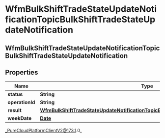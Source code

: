 # WfmBulkShiftTradeStateUpdateNotificationTopicBulkShiftTradeStateUpdateNotification

## WfmBulkShiftTradeStateUpdateNotificationTopicBulkShiftTradeStateUpdateNotification

## Properties

|Name | Type | Description | Notes|
|------------ | ------------- | ------------- | -------------|
| **status** | **String** |  | [optional] |
| **operationId** | **String** |  | [optional] |
| **result** | [**WfmBulkShiftTradeStateUpdateNotificationTopicBulkShiftTradeStateUpdateResultListing**](WfmBulkShiftTradeStateUpdateNotificationTopicBulkShiftTradeStateUpdateResultListing) |  | [optional] |
| **weekDate** | [**Date**](Date) |  | [optional] |



_PureCloudPlatformClientV2@173.1.0_
